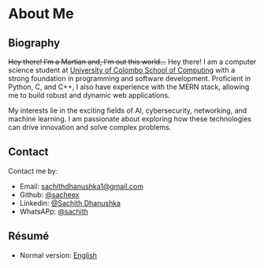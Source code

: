 # About Me

## Biography

~~Hey there! I’m a Martian and, I'm out this world...~~ Hey there! I am a computer science student at [University of Colombo School of Computing](https://ucsc.cmb.ac.lk/) with a strong foundation in programming and software development. Proficient in Python, C, and C++, I also have experience with the MERN stack, allowing me to build robust and dynamic web applications.

My interests lie in the exciting fields of AI, cybersecurity, networking, and machine learning. I am passionate about exploring how these technologies can drive innovation and solve complex problems.

## Contact

Contact me by:

- Email: [sachithdhanushka1@gmail.com](mailto:sachithdhanushka1@gmail.com)
- Github: [@sacheex](https://github.com/sacheex)
- Linkedin: [@Sachith Dhanushka](https://www.linkedin.com/in/sachithdh)
- WhatsAPp: [@sachith](tel:+94767643457)

## Résumé

- Normal version: [English](#)

